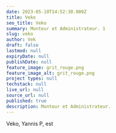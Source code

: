 ```yaml
---
date: 2023-05-10T14:52:30.000Z
title: Veko
seo_title: Veko
summary: Monteur et Administrateur. 1
slug: veko
author: Vek
draft: false
lastmod: null
expiryDate: null
publishDate: null
feature_image: grit_rouge.png
feature_image_alt: grit_rouge.png
project types: null
techstack: null
live_url: null
source_url: null
published: true
description: Monteur et Administrateur.
---
```


Veko, Yannis P, est 
